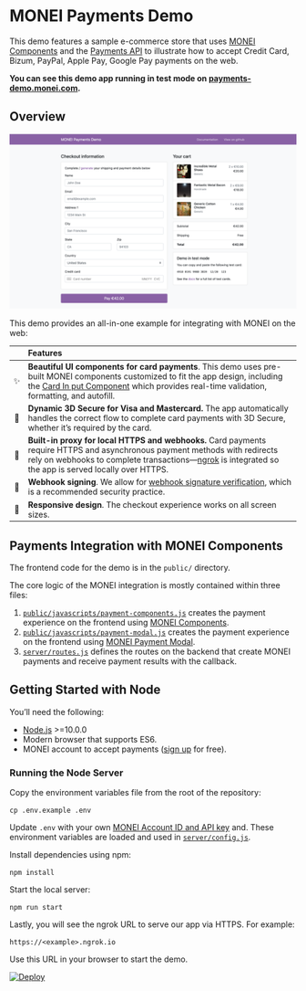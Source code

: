 # MONEI Payments Demo

This demo features a sample e-commerce store that uses [MONEI Components](https://docs.monei.com/docs/monei-js-overview) and the [Payments API](https://docs.monei.com/api/#tag/Payments) to illustrate how to accept Credit Card, Bizum, PayPal, Apple Pay, Google Pay payments on the web.

**You can see this demo app running in test mode on [payments-demo.monei.com](https://payments-demo.monei.com).**

## Overview

![MONEI Payments Demo Preview](public/preview.png)

This demo provides an all-in-one example for integrating with MONEI on the web:

<!-- prettier-ignore -->
|     | Features
:---: | :---
✨ | **Beautiful UI components for card payments**. This demo uses pre-built MONEI components customized to fit the app design, including the [Card In put Component](https://docs.monei.com/docs/monei-js-overview) which provides real-time validation, formatting, and autofill.
🔐 | **Dynamic 3D Secure for Visa and Mastercard.** The app automatically handles the correct flow to complete card payments with 3D Secure, whether it’s required by the card.
🚀 | **Built-in proxy for local HTTPS and webhooks.** Card payments require HTTPS and asynchronous payment methods with redirects rely on webhooks to complete transactions—[ngrok](https://ngrok.com/) is integrated so the app is served locally over HTTPS.
🔧 | **Webhook signing**. We allow for [webhook signature verification](https://docs.monei.com/docs/verify-signature), which is a recommended security practice.
📱 | **Responsive design**. The checkout experience works on all screen sizes.

## Payments Integration with MONEI Components

The frontend code for the demo is in the `public/` directory.

The core logic of the MONEI integration is mostly contained within three files:

1.  [`public/javascripts/payment-components.js`](public/javascript/payment-components.js) creates the payment experience on the frontend using [MONEI Components](https://docs.monei.com/docs/monei-js-overview).
2.  [`public/javascripts/payment-modal.js`](public/javascript/payment-modal.js) creates the payment experience on the frontend using [MONEI Payment Modal](https://docs.monei.com/docs/use-payment-modal).
3.  [`server/routes.js`](server/routes.js) defines the routes on the backend that create MONEI payments and receive payment results with the callback.

## Getting Started with Node

You’ll need the following:

- [Node.js](http://nodejs.org) >=10.0.0
- Modern browser that supports ES6.
- MONEI account to accept payments ([sign up](https://dashboard.monei.com/?action=signUp) for free).

### Running the Node Server

Copy the environment variables file from the root of the repository:

    cp .env.example .env

Update `.env` with your own [MONEI Account ID and API key](https://dashboard.monei.com/settings/api) and. These environment variables are loaded and used in [`server/config.js`](/server/config.js).

Install dependencies using npm:

    npm install

Start the local server:

    npm run start

Lastly, you will see the ngrok URL to serve our app via HTTPS. For example:

    https://<example>.ngrok.io

Use this URL in your browser to start the demo.

[![Deploy](https://www.herokucdn.com/deploy/button.svg)](https://heroku.com/deploy)
